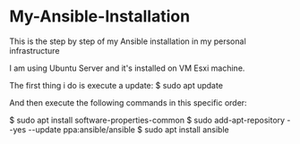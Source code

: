 # My-Ansible-Installation
This is the step by step of my Ansible installation in my personal infrastructure

I am using Ubuntu Server and it's installed on VM Esxi machine.

The first thing i do is execute a update:
$ sudo apt update

And then execute the following commands in this specific order:

$ sudo apt install software-properties-common
$ sudo add-apt-repository --yes --update ppa:ansible/ansible
$ sudo apt install ansible

